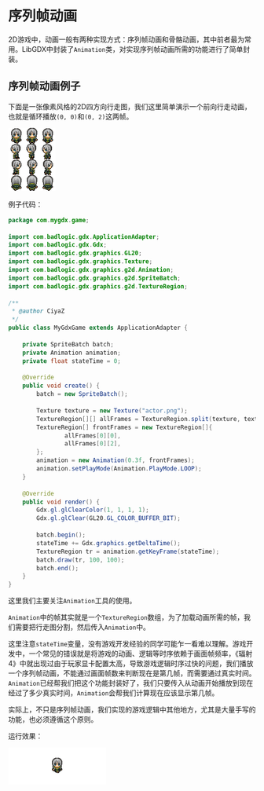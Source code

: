 # 序列帧动画

2D游戏中，动画一般有两种实现方式：序列帧动画和骨骼动画，其中前者最为常用。LibGDX中封装了`Animation`类，对实现序列帧动画所需的功能进行了简单封装。

## 序列帧动画例子

下面是一张像素风格的2D四方向行走图，我们这里简单演示一个前向行走动画，也就是循环播放`(0, 0)`和`(0, 2)`这两帧。

![](res/1.png)

例子代码：

```java
package com.mygdx.game;

import com.badlogic.gdx.ApplicationAdapter;
import com.badlogic.gdx.Gdx;
import com.badlogic.gdx.graphics.GL20;
import com.badlogic.gdx.graphics.Texture;
import com.badlogic.gdx.graphics.g2d.Animation;
import com.badlogic.gdx.graphics.g2d.SpriteBatch;
import com.badlogic.gdx.graphics.g2d.TextureRegion;

/**
 * @author CiyaZ
 */
public class MyGdxGame extends ApplicationAdapter {

    private SpriteBatch batch;
    private Animation animation;
    private float stateTime = 0;

    @Override
    public void create() {
        batch = new SpriteBatch();

        Texture texture = new Texture("actor.png");
        TextureRegion[][] allFrames = TextureRegion.split(texture, texture.getWidth() / 3, texture.getHeight() / 4);
        TextureRegion[] frontFrames = new TextureRegion[]{
                allFrames[0][0],
                allFrames[0][2],
        };
        animation = new Animation(0.3f, frontFrames);
        animation.setPlayMode(Animation.PlayMode.LOOP);
    }

    @Override
    public void render() {
        Gdx.gl.glClearColor(1, 1, 1, 1);
        Gdx.gl.glClear(GL20.GL_COLOR_BUFFER_BIT);

        batch.begin();
        stateTime += Gdx.graphics.getDeltaTime();
        TextureRegion tr = animation.getKeyFrame(stateTime);
        batch.draw(tr, 100, 100);
        batch.end();
    }
}
```

这里我们主要关注`Animation`工具的使用。

`Animation`中的帧其实就是一个`TextureRegion`数组，为了加载动画所需的帧，我们需要把行走图分割，然后传入`Animation`中。

这里注意`stateTime`变量，没有游戏开发经验的同学可能乍一看难以理解。游戏开发中，一个常见的错误就是将游戏的动画、逻辑等时序依赖于画面帧频率，《辐射4》中就出现过由于玩家显卡配置太高，导致游戏逻辑时序过快的问题，我们播放一个序列帧动画，不能通过画面帧数来判断现在是第几帧，而需要通过真实时间。`Animation`已经帮我们把这个功能封装好了，我们只要传入从动画开始播放到现在经过了多少真实时间，`Animation`会帮我们计算现在应该显示第几帧。

实际上，不只是序列帧动画，我们实现的游戏逻辑中其他地方，尤其是大量手写的功能，也必须遵循这个原则。

运行效果：

![](res/2.gif)
